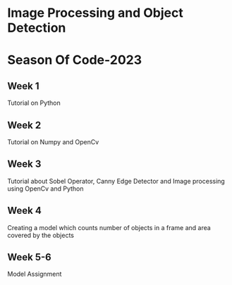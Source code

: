 # Image Processing and Object Detection
# Season Of Code-2023

## Week 1
Tutorial on Python

## Week 2
Tutorial on Numpy and OpenCv

## Week 3
Tutorial about Sobel Operator, Canny Edge Detector and Image processing using OpenCv and Python

## Week 4
Creating a model which counts number of objects in a frame and area covered by the objects

## Week 5-6
Model Assignment

